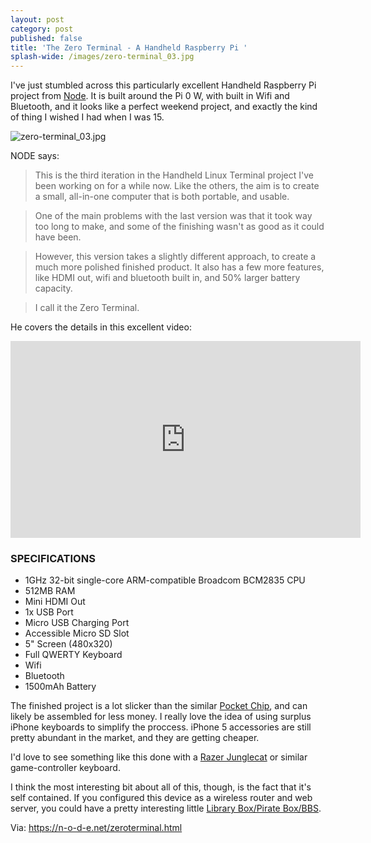 ```yaml
---
layout: post
category: post
published: false
title: 'The Zero Terminal - A Handheld Raspberry Pi '
splash-wide: /images/zero-terminal_03.jpg
---
```

I've just stumbled across this particularly excellent Handheld Raspberry Pi project from [Node](https://n-o-d-e.net/zeroterminal.html). It is built around the Pi 0 W, with built in Wifi and Bluetooth, and it looks like a perfect weekend project, and exactly the kind of thing I wished I had when I was 15. 

![zero-terminal_03.jpg]({{site.baseurl}}/images/zero-terminal_03.jpg)

NODE says: 

>This is the third iteration in the Handheld Linux Terminal project I've been working on for a while now. Like the others, the aim is to create a small, all-in-one computer that is both portable, and usable.

>One of the main problems with the last version was that it took way too long to make, and some of the finishing wasn't as good as it could have been.

>However, this version takes a slightly different approach, to create a much more polished finished product. It also has a few more features, like HDMI out, wifi and bluetooth built in, and 50% larger battery capacity.

>I call it the Zero Terminal.

He covers the details in this excellent video: 

<iframe width="560" height="315" src="https://www.youtube.com/embed/YWlZ3B_hq_g" frameborder="0" allowfullscreen></iframe>

### SPECIFICATIONS

- 1GHz 32-bit single-core ARM-compatible Broadcom BCM2835 CPU
- 512MB RAM
- Mini HDMI Out
- 1x USB Port
- Micro USB Charging Port
- Accessible Micro SD Slot
- 5" Screen (480x320)
- Full QWERTY Keyboard
- Wifi
- Bluetooth
- 1500mAh Battery

The finished project is a lot slicker than the similar [Pocket Chip](https://getchip.com/pages/pocketchip), and can likely be assembled for less money. I really love the idea of using surplus iPhone keyboards to simplify the proccess. iPhone 5 accessories are still pretty abundant in the market, and they are getting cheaper. 

I'd love to see something like this done with a [Razer Junglecat](https://www.amazon.com/Razer-Junglecat-Mobile-Controller-iPhone/dp/B00KRKMY0M/) or similar game-controller keyboard. 

I think the most interesting bit about all of this, though, is the fact that it's self contained. If you configured this device as a wireless router and web server, you could have a pretty interesting little [Library Box/Pirate Box/BBS](https://medium.com/@ajroach42/a-modern-bbs-reviving-the-local-distributed-weird-precursor-to-facebook-4b3db93f742d). 


Via: https://n-o-d-e.net/zeroterminal.html